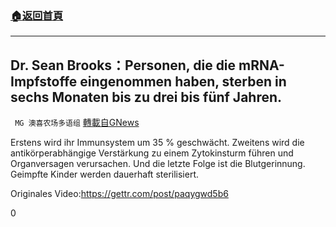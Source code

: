 ###  [:house:返回首頁](https://github.com/ourhimalayas/txt)
---


## Dr. Sean Brooks：Personen, die die mRNA-Impfstoffe eingenommen haben, sterben in sechs Monaten bis zu drei bis fünf Jahren.
` MG 澳喜农场多语组` [轉載自GNews](https://gnews.org/1536975/)

Erstens wird ihr Immunsystem um 35 % geschwächt. Zweitens wird die antikörperabhängige Verstärkung zu einem Zytokinsturm führen und Organversagen verursachen. Und die letzte Folge ist die Blutgerinnung. Geimpfte Kinder werden dauerhaft sterilisiert.

Originales Video:https://gettr.com/post/paqygwd5b6

0
